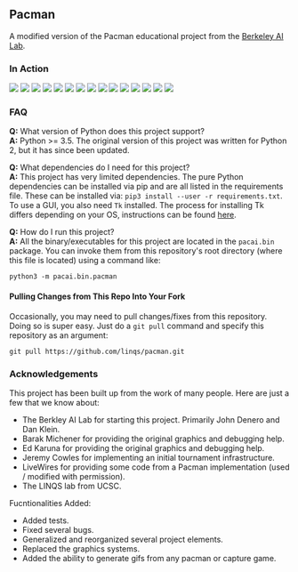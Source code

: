 ## Pacman

A modified version of the Pacman educational project from the [Berkeley AI Lab](http://ai.berkeley.edu/project_overview.html).

### In Action

![](https://github.com/oasysokubo/pacAI/blob/master/img/000.gif)
![](https://github.com/oasysokubo/pacAI/blob/master/img/001.gif)
![](https://github.com/oasysokubo/pacAI/blob/master/img/002.gif)
![](https://github.com/oasysokubo/pacAI/blob/master/img/003.gif)
![](https://github.com/oasysokubo/pacAI/blob/master/img/004.gif)
![](https://github.com/oasysokubo/pacAI/blob/master/img/005.gif)
![](https://github.com/oasysokubo/pacAI/blob/master/img/006.gif)
![](https://github.com/oasysokubo/pacAI/blob/master/img/007.gif)
![](https://github.com/oasysokubo/pacAI/blob/master/img/008.gif)
![](https://github.com/oasysokubo/pacAI/blob/master/img/009.gif)
![](https://github.com/oasysokubo/pacAI/blob/master/img/010.gif)
![](https://github.com/oasysokubo/pacAI/blob/master/img/011.gif)
![](https://github.com/oasysokubo/pacAI/blob/master/img/012.gif)
![](https://github.com/oasysokubo/pacAI/blob/master/img/013.gif)
![](https://github.com/oasysokubo/pacAI/blob/master/img/014.gif)

### FAQ

**Q:** What version of Python does this project support?  
**A:** Python >= 3.5.
The original version of this project was written for Python 2, but it has since been updated.

**Q:** What dependencies do I need for this project?  
**A:** This project has very limited dependencies.
The pure Python dependencies can be installed via pip and are all listed in the requirements file.
These can be installed via: `pip3 install --user -r requirements.txt`.
To use a GUI, you also need `Tk` installed.
The process for installing Tk differs depending on your OS, instructions can be found [here](https://tkdocs.com/tutorial/install.html).

**Q:** How do I run this project?  
**A:** All the binary/executables for this project are located in the `pacai.bin` package.
You can invoke them from this repository's root directory (where this file is located) using a command like:
```
python3 -m pacai.bin.pacman
```


#### Pulling Changes from This Repo Into Your Fork

Occasionally, you may need to pull changes/fixes from this repository.
Doing so is super easy.
Just do a `git pull` command and specify this repository as an argument:
```
git pull https://github.com/linqs/pacman.git
```

### Acknowledgements

This project has been built up from the work of many people.
Here are just a few that we know about:
 - The Berkley AI Lab for starting this project. Primarily John Denero and Dan Klein.
 - Barak Michener for providing the original graphics and debugging help.
 - Ed Karuna for providing the original graphics and debugging help.
 - Jeremy Cowles for implementing an initial tournament infrastructure.
 - LiveWires for providing some code from a Pacman implementation (used / modified with permission).
 - The LINQS lab from UCSC.

 Fucntionalities Added:
 - Added tests.
 - Fixed several bugs.
 - Generalized and reorganized several project elements.
 - Replaced the graphics systems.
 - Added the ability to generate gifs from any pacman or capture game.
